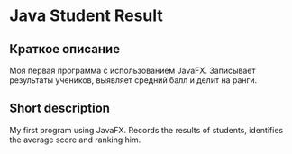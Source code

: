 # Java Student Result
## **Краткое описание**
Моя первая программа с использованием JavaFX.
Записывает результаты учеников, выявляет средний балл и делит на ранги.
## **Short description**
My first program using JavaFX.
Records the results of students, identifies the average score and ranking him.

